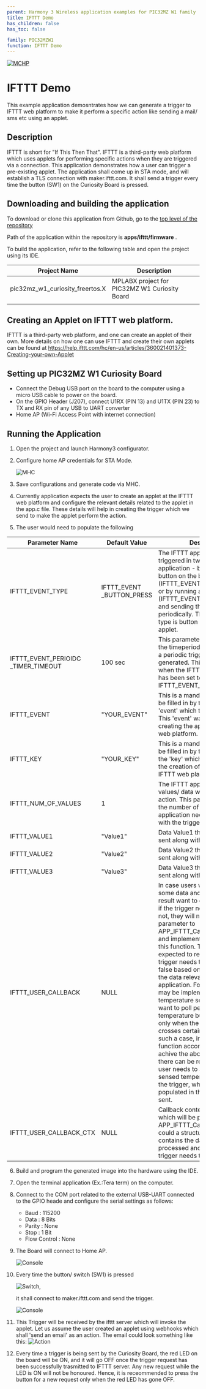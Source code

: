 ```yaml
---
parent: Harmony 3 Wireless application examples for PIC32MZ W1 family
title: IFTTT Demo
has_children: false
has_toc: false

family: PIC32MZW1
function: IFTTT Demo
---
```


[![MCHP](https://www.microchip.com/ResourcePackages/Microchip/assets/dist/images/logo.png)](https://www.microchip.com)

# IFTTT Demo 

This example application demosntrates how we can generate a trigger to IFTTT web platform to make it perform a specific action like sending a mail/ sms etc using an applet.

## Description

IFTTT is short for "If This Then That". IFTTT is a third-party web platform which uses applets for performing specific actions when they are triggered via a connection. This application demonstrates how a user can trigger a pre-existing applet. The application shall come up in STA  mode, and will establish a TLS connection with maker.ifttt.com. It shall send a trigger every time the button (SW1) on the Curiosity Board is pressed.

## Downloading and building the application

To download or clone this application from Github, go to the [top level of the repository](https://github.com/Microchip-MPLAB-Harmony/wireless_apps_pic32mzw1_wfi32e01)


Path of the application within the repository is **apps/ifttt/firmware** .

To build the application, refer to the following table and open the project using its IDE.

| Project Name      | Description                                    |
| ----------------- | ---------------------------------------------- |
| pic32mz_w1_curiosity_freertos.X | MPLABX project for PIC32MZ W1 Curiosity Board |
|||

## Creating an Applet on IFTTT web platform.
IFTTT is a third-party web platform, and one can create an applet of their own. More details on how one can use IFTTT and create their own applets can be found at https://help.ifttt.com/hc/en-us/articles/360021401373-Creating-your-own-Applet


## Setting up PIC32MZ W1 Curiosity Board

- Connect the Debug USB port on the board to the computer using a micro USB cable to power on the board.
- On the GPIO Header (J207), connect U1RX (PIN 13) and U1TX (PIN 23) to TX and RX pin of any USB to UART converter
- Home AP (Wi-Fi Access Point with internet connection)

## Running the Application

1. Open the project and launch Harmony3 configurator.
2. Configure home AP credentials for STA Mode.

    ![MHC](images/MHC_SSID_Configuration.png)
3. Save configurations and generate code via MHC.
4. Currently application expects the user to create an applet at the IFTTT web platform and configure the relevant details related to the applet in the app.c file. These details will help in creating the trigger which we send to make the applet perform the action.

5.	The user would need to populate the following

| Parameter Name | Default   Value | Description |
|-|-|-|
| IFTTT_EVENT_TYPE | IFTTT_EVENT<br>_BUTTON_PRESS | The IFTTT applet can be triggered in two ways via this application - by pressing the button on the board (IFTTT_EVENT_BUTTON_PRESS), or by running a timer (IFTTT_EVENT_PERIODIC_TIMER) and sending the trigger periodically. The default event type is button press to trigger the applet. |
| IFTTT_EVENT_PERIOIDC<br>_TIMER_TIMEOUT | 100 sec | This parameter is used for setting the timeperiod in sec, after which a periodic trigger will be generated. This is valid only when the IFTTT_EVENT_TYPE has been set to IFTTT_EVENT_PERIODIC_TIMER  |
| IFTTT_EVENT | "YOUR_EVENT" | This is a mandatory parameter to be filled in by the user, and is the 'event' which triggers the applet. This 'event' was used while creating the applet at the IFTTT web platform.  |
| IFTTT_KEY | "YOUR_KEY" | This is a mandatory parameter to be filled in by the user, and is the the 'key' which is generated after the creation of the applet at the IFTTT web platform. |
| IFTTT_NUM_OF_VALUES | 1 | The IFTTT applet can use upto 3 values/ data while performing an action. This parameter indicates the number of values which this application needs to send along with the trigger. |
| IFTTT_VALUE1 | "Value1" | Data Value1 that needs to be sent along with the trigger. |
| IFTTT_VALUE2 | "Value2" | Data Value2 that needs to be sent along with the trigger. |
| IFTTT_VALUE3 | "Value3" | Data Value3 that needs to be sent along with the trigger. |
| IFTTT_USER_CALLBACK | NULL | In case users want to process some data and based on the result want to dynamically decide if the trigger needs to be sent or not, they will need to map this parameter to APP_IFTTT_Callback() function and implement the action inside this function. This function is expected to return a true if the trigger needs to be sent, else false based on the processing of the data relevant to the user application. For example the user may be implementing a temperature sensor and would want to poll periodically for the temperature but send in a trigger only when the temperature crosses certain threshold. In such a case, implementing this function accordingly can help achive the above objective. Also, there can be requirement that the user needs to also send in the sensed temperature value with the trigger, which can be populated in the 'Value1' and sent.  |
| IFTTT_USER_CALLBACK_CTX | NULL | Callback context/ parameter which will be passed on to APP_IFTTT_Callback(). This could a structure pointer which contains the data to be processed and decide if the trigger needs to be sent. |

6. Build and program the generated image into the hardware using the IDE.
7. Open the terminal application (Ex.:Tera term) on the computer.
8. Connect to the COM port related to the external USB-UART connected to the GPIO heade and configure the serial settings as follows:
    - Baud : 115200
    - Data : 8 Bits
    - Parity : None
    - Stop : 1 Bit
    - Flow Control : None

9.	The Board will connect to Home AP.

    ![Console](images/Console_STA_Connected.png)


10. Every time the button/ switch (SW1) is pressed

    
    ![Switch](images/Curiosity_Board.png), 
    
    it shall connect to maker.ifttt.com and send the trigger.

    ![Console](images/Console_Trigger_Sent.png)

11. This Trigger will be received by the ifttt server which will invoke the applet. Let us assume the user created an applet using webhooks which shall 'send an email' as an action. The email could look something like this:
![Action](images/Applet_Email.png)
12. Every time a trigger is being sent by the Curiosity Board, the red LED on the board will be ON, and it will go OFF once the trigger request has been successfully trasmitted to IFTTT server. Any new request while the LED is ON will not be honoured. Hence, it is receommended to press the button for a new request only when the red LED has gone OFF.
